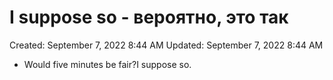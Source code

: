 # I suppose so - вероятно, это так

Created: September 7, 2022 8:44 AM
Updated: September 7, 2022 8:44 AM

- Would five minutes be fair?I suppose so.